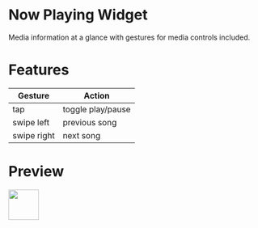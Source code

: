 # Now Playing Widget
Media information at a glance with gestures for media controls included.

# Features
| Gesture     | Action            |
| ----------- | ----------------- |
| tap         | toggle play/pause |
| swipe left  | previous song     |
| swipe right | next song         |

# Preview
<img src="https://pock.app/_nuxt/img/pock_now_playing_widget.fb1e8cf.png" height="60">
